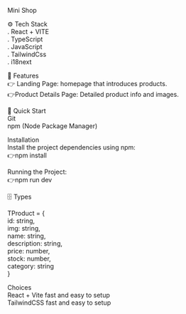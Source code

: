 Mini Shop 

⚙️ Tech Stack<br>
 . React + VITE<br>
 . TypeScript <br>
 . JavaScript<br>
 . TailwindCss<br>
 . i18next<br>

🔋 Features<br>
👉 Landing Page: homepage that introduces products.<br>
👉Product Details Page: Detailed product info and images.<br>

🤸 Quick Start<br>
Git<br>
npm (Node Package Manager)<br>

Installation<br>
Install the project dependencies using npm:<br>
👉npm install<br>

Running the Project:<br>
👉npm run dev<br>

🗄️ Types<br>

TProduct = {<br>
  id: string,<br>
  img: string,<br>
  name: string,<br>
  description: string,<br>
  price: number,<br>
  stock: number,<br>
  category: string<br>
  }<br>

Choices<br>
React + Vite fast and easy to setup<br>
TailwindCSS fast and easy to setup<br>


